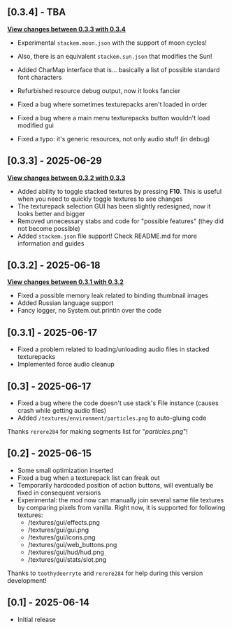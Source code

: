 
## [0.3.4] - TBA

**[View changes between 0.3.3 with 0.3.4](https://github.com/tracystacktrace/StackEm/compare/0.3.3...0.3.4)**

- Experimental `stackem.moon.json` with the support of moon cycles!
- Also, there is an equivalent `stackem.sun.json` that modifies the Sun!
- Added CharMap interface that is... basically a list of possible standard font characters


- Refurbished resource debug output, now it looks fancier
- Fixed a bug where sometimes texturepacks aren't loaded in order
- Fixed a bug where a main menu texturepacks button wouldn't load modified gui
- Fixed a typo: it's generic resources, not only audio stuff (in debug)

## [0.3.3] - 2025-06-29

**[View changes between 0.3.2 with 0.3.3](https://github.com/tracystacktrace/StackEm/compare/0.3.2...0.3.3)**

- Added ability to toggle stacked textures by pressing **F10**. This is useful when you need to quickly toggle textures to see changes
- The texturepack selection GUI has been slightly redesigned, now it looks better and bigger
- Removed unnecessary stabs and code for "possible features" (they did not become possible)
- Added `stackem.json` file support! Check README.md for more information and guides

## [0.3.2] - 2025-06-18

**[View changes between 0.3.1 with 0.3.2](https://github.com/tracystacktrace/StackEm/compare/0.3.1...0.3.2)**

- Fixed a possible memory leak related to binding thumbnail images
- Added Russian language support
- Fancy logger, no System.out.println over the code

## [0.3.1] - 2025-06-17
- Fixed a problem related to loading/unloading audio files in stacked texturepacks
- Implemented force audio cleanup

## [0.3] - 2025-06-17
- Fixed a bug where the code doesn't use stack's File instance (causes crash while getting audio files)
- Added `/textures/environment/particles.png` to auto-gluing code

Thanks `rerere284` for making segments list for "_particles.png_"!

## [0.2] - 2025-06-15
- Some small optimization inserted
- Fixed a bug when a texturepack list can freak out
- Temporarily hardcoded position of action buttons, will eventually be fixed in consequent versions
- Experimental: the mod now can manually join several same file textures by comparing pixels from vanilla. Right now, it is supported for following textures:
  - /textures/gui/effects.png
  - /textures/gui/gui.png
  - /textures/gui/icons.png
  - /textures/gui/web_buttons.png
  - /textures/gui/hud/hud.png
  - /textures/gui/stats/slot.png

Thanks to `toothydeerryte` and `rerere284` for help during this version development!

## [0.1] - 2025-06-14
- Initial release